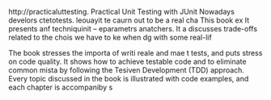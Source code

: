 
http://practicaluttesting.
Practical Unit Testing with JUnit 
Nowadays develors ctetotests. leouayit te caurn out to be a real cha
This book ex
It presents anf techniquinit  – eparametrs anatchers. It a discusses trade-offs related to the chois we have to ke when dg with some real-lif

The book stresses the importa of writi reale and mae t tests, and puts  stress on code quality. It shows how to achieve testable code and to eliminate common mista by following the Tesiven Development (TDD) approach. Every topic discussed in the book is illustrated with code examples, and each chapter is accompaniby s














